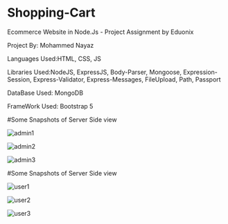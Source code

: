 # Shopping-Cart
Ecommerce Website in Node.Js - Project Assignment by Eduonix

Project By: Mohammed Nayaz

Languages Used:HTML, CSS, JS

Libraries Used:NodeJS, ExpressJS, Body-Parser, Mongoose, Expression-Session, Express-Validator, Express-Messages, FileUpload, Path, Passport

DataBase Used: MongoDB

FrameWork Used: Bootstrap 5

#Some Snapshots of Server Side view

![admin1](https://user-images.githubusercontent.com/64147100/127620048-85cd42eb-3e6c-492b-9ee3-7aa6875039a0.png)


![admin2](https://user-images.githubusercontent.com/64147100/127620055-a8d1d3ff-2a9e-447d-94fd-1d3fb72e81a1.png)


![admin3](https://user-images.githubusercontent.com/64147100/127620063-1b512602-bc71-4bc9-b330-cc3a79d09315.png)


#Some Snapshots of Server Side view

![user1](https://user-images.githubusercontent.com/64147100/127620158-ba8971cc-3405-4667-a493-91c0bb6a3111.png)


![user2](https://user-images.githubusercontent.com/64147100/127620164-d2de114d-6377-472e-b8ea-bf6002deaae5.png)


![user3](https://user-images.githubusercontent.com/64147100/127620171-0d8d5ecd-036b-44d9-bc2f-6c4a77d68aa3.png)


